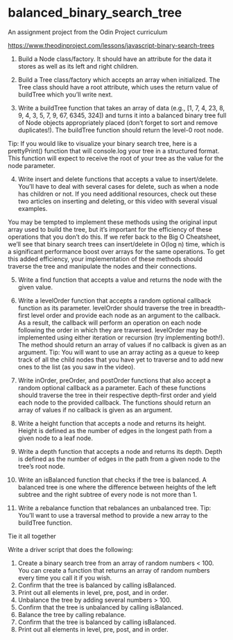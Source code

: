 # balanced_binary_search_tree
An assignment project from the Odin Project curriculum

https://www.theodinproject.com/lessons/javascript-binary-search-trees

1. Build a Node class/factory. It should have an attribute for the data it stores as well as its left and right children.

2. Build a Tree class/factory which accepts an array when initialized. The Tree class should have a root attribute, which uses the return value of buildTree which you’ll write next.

3. Write a buildTree function that takes an array of data (e.g., [1, 7, 4, 23, 8, 9, 4, 3, 5, 7, 9, 67, 6345, 324]) and turns it into a balanced binary tree full of Node objects appropriately placed (don’t forget to sort and remove duplicates!). The buildTree function should return the level-0 root node.

Tip: If you would like to visualize your binary search tree, here is a prettyPrint() function that will console.log your tree in a structured format. This function will expect to receive the root of your tree as the value for the node parameter.

4. Write insert and delete functions that accepts a value to insert/delete. You’ll have to deal with several cases for delete, such as when a node has children or not. If you need additional resources, check out these two articles on inserting and deleting, or this video with several visual examples.

You may be tempted to implement these methods using the original input array used to build the tree, but it’s important for the efficiency of these operations that you don’t do this. If we refer back to the Big O Cheatsheet, we’ll see that binary search trees can insert/delete in O(log n) time, which is a significant performance boost over arrays for the same operations. To get this added efficiency, your implementation of these methods should traverse the tree and manipulate the nodes and their connections.

5. Write a find function that accepts a value and returns the node with the given value.

6. Write a levelOrder function that accepts a random optional callback function as its parameter. levelOrder should traverse the tree in breadth-first level order and provide each node as an argument to the callback. As a result, the callback will perform an operation on each node following the order in which they are traversed. levelOrder may be implemented using either iteration or recursion (try implementing both!). The method should return an array of values if no callback is given as an argument. Tip: You will want to use an array acting as a queue to keep track of all the child nodes that you have yet to traverse and to add new ones to the list (as you saw in the video).

7. Write inOrder, preOrder, and postOrder functions that also accept a random optional callback as a parameter. Each of these functions should traverse the tree in their respective depth-first order and yield each node to the provided callback. The functions should return an array of values if no callback is given as an argument.

8. Write a height function that accepts a node and returns its height. Height is defined as the number of edges in the longest path from a given node to a leaf node.

9. Write a depth function that accepts a node and returns its depth. Depth is defined as the number of edges in the path from a given node to the tree’s root node.

10. Write an isBalanced function that checks if the tree is balanced. A balanced tree is one where the difference between heights of the left subtree and the right subtree of every node is not more than 1.

11. Write a rebalance function that rebalances an unbalanced tree. Tip: You’ll want to use a traversal method to provide a new array to the buildTree function.

Tie it all together

Write a driver script that does the following:

1. Create a binary search tree from an array of random numbers < 100. You can create a function that returns an array of random numbers every time you call it if you wish.
2. Confirm that the tree is balanced by calling isBalanced.
3. Print out all elements in level, pre, post, and in order.
4. Unbalance the tree by adding several numbers > 100.
5. Confirm that the tree is unbalanced by calling isBalanced.
6. Balance the tree by calling rebalance.
7. Confirm that the tree is balanced by calling isBalanced.
8. Print out all elements in level, pre, post, and in order.